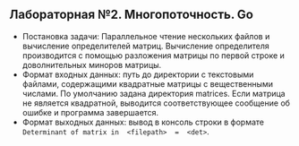 ## Лабораторная №2. Многопоточность. Go

- Постановка задачи: Параллельное чтение нескольких файлов и вычисление определителей матриц. Вычисление определителя производится с помощью разложения матрицы по первой строке и доволнительных миноров матрицы.
- Формат входных данных: путь до директории с текстовыми файлами, содержащими квадратные матрицы с вещественными числами. По умолчанию задана директория matrices. Если матрица не является квадратной, выводится соответствующее сообщение об ошибке и программа завершается.
- Формат выходных данных: вывод в консоль строки в формате `Determinant of matrix in  <filepath>  =  <det>`.